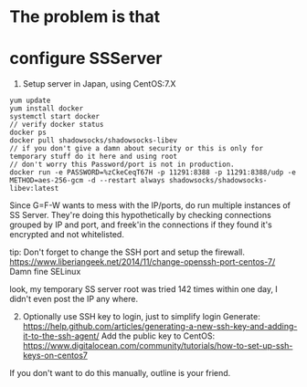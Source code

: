 # The problem is that 
# configure SSServer

1. Setup server in Japan, using CentOS:7.X
```
yum update
yum install docker
systemctl start docker
// verify docker status
docker ps
docker pull shadowsocks/shadowsocks-libev
// if you don't give a damn about security or this is only for temporary stuff do it here and using root
// don't worry this Password/port is not in production.
docker run -e PASSWORD=%zCkeCeqT67H -p 11291:8388 -p 11291:8388/udp -e METHOD=aes-256-gcm -d --restart always shadowsocks/shadowsocks-libev:latest
```
Since G=F-W wants to mess with the IP/ports, do run multiple instances of SS Server.
They're doing this hypothetically by checking connections grouped by IP and port, and freek'in the connections if they found it's encrypted and not whitelisted.

tip: Don't forget to change the SSH port and setup the firewall.
https://www.liberiangeek.net/2014/11/change-openssh-port-centos-7/
Damn fine SELinux

look, my temporary SS server root was tried 142 times within one day, I didn't even post the IP any where.

2. Optionally use SSH key to login, just to simplify login
Generate: https://help.github.com/articles/generating-a-new-ssh-key-and-adding-it-to-the-ssh-agent/
Add the public key to CentOS: https://www.digitalocean.com/community/tutorials/how-to-set-up-ssh-keys-on-centos7

If you don't want to do this manually, outline is your friend.
